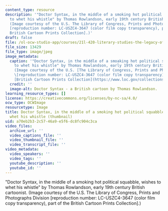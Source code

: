 ```yaml
---
content_type: resource
description: '"Doctor Syntax, in the middle of a smoking hot political squabble, wishes
  to whet his whistle" by Thomas Rowlandson, early 19th century British cartoonist.
  (Image courtesy of the U.S. The Library of Congress, Prints and Photographs Division
  [reproduction number: LC-USZC4-3647 (color film copy transparency), part of the
  British Cartoon Prints Collection].)'
draft: false
file: /ol-ocw-studio-app/courses/21l-420-literary-studies-the-legacy-of-england-spring-2006/a70eb2b32c5746a9e5f6dc8fc904c3ca_21l-420s06-th.jpg
file_size: 13429
file_type: image/jpeg
image_metadata:
  caption: '"Doctor Syntax, in the middle of a smoaking hot political squabble, wishes
    to whet his whistle" by Thomas Rowlandson, early 19th century British cartoonist.
    (Image courtesy of the U.S. [The Library of Congress, Prints and Photographs Division](http://www.loc.gov/rr/print/)
    \[reproduction number: LC-USZC4-3647 (color film copy transparency), part of the
    [British Cartoon Prints Collection](https://www.loc.gov/collections/british-cartoon-prints/about-this-collection/)\].)'
  credit: ''
  image-alt: Doctor Syntax - a British cartoon by Thomas Rowlandson.
learning_resource_types: []
license: https://creativecommons.org/licenses/by-nc-sa/4.0/
ocw_type: OCWImage
resourcetype: Image
title: Doctor Syntax, in the middle of a smoking hot political squabble, wishes to
  whet his whistle (thumbnail)
uid: a70eb2b3-2c57-46a9-e5f6-dc8fc904c3ca
video_files:
  archive_url: ''
  video_captions_file: ''
  video_thumbnail_file: ''
  video_transcript_file: ''
video_metadata:
  video_speakers: ''
  video_tags: ''
  youtube_description: ''
  youtube_id: ''
---
```

"Doctor Syntax, in the middle of a smoking hot political squabble, wishes to whet his whistle" by Thomas Rowlandson, early 19th century British cartoonist. (Image courtesy of the U.S. The Library of Congress, Prints and Photographs Division [reproduction number: LC-USZC4-3647 (color film copy transparency), part of the British Cartoon Prints Collection].)